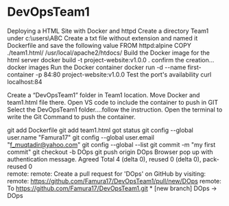 # DevOpsTeam1  
Deploying a HTML Site with Docker and httpd
Create a directory Team1 under c:\users\ABC
Create a txt file without extension and named it Dockerfile and save the following value
    FROM httpd:alpine
    COPY ./team1.html/ /usr/local/apache2/htdocs/
Build the Docker image for the html server
    docker build -t project-website:v1.0.0 .
confirm the creation...
    docker images
Run the Docker container
    docker run -d --name first-container -p 84:80 project-website:v1.0.0
Test the port's availability
    curl localhost:84

Create a “DevOpsTeam1” folder in Team1 location. Move Docker and team1.html file there.
Open VS code to include the container to push in GIT
Select the DevOpsTeam1 folder….follow the instruction.
Open the terminal to write the Git Command to push the container.

git add Dockerfile
git add team1.html
got status
git config --global user.name "Famura17"
git config --global user.email "f_muqtadir@yahoo.com"
git config --global --list
git commit -m "my first commit"
git checkout -b DOps
git push origin DOps
  Browser pop up with authentication message. Agreed
      Total 4 (delta 0), reused 0 (delta 0), pack-reused 0       
      remote: 
      remote: Create a pull request for 'DOps' on GitHub by visiting:
      remote:      https://github.com/Famura17/DevOpsTeam1/pull/new/DOps
      remote:
      To https://github.com/Famura17/DevOpsTeam1.git
      * [new branch]      DOps -> DOps
